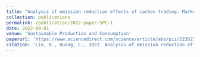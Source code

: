 ```yaml
---
title: "Analysis of emission reduction effects of carbon trading: Market mechanism or government intervention?"
collection: publications
permalink: /publication/2022-paper-SPC-1
date: 2022-09-01
venue: 'Sustainable Production and Consumption'
paperurl: 'https://www.sciencedirect.com/science/article/abs/pii/S2352550922001622'
citation: 'Lin, B., Huang, C., 2022. Analysis of emission reduction effects of carbon trading: Market mechanism or government intervention? Sustain. Prod. Consum. 33, 28–37. https://doi.org/10.1016/j.spc.2022.06.016'
---
```


